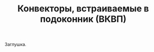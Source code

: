 ﻿---
title: Конвекторы, встраиваемые в подоконник (ВКВП)
description: Заглушка раздела. Материалы появятся позже.
---

Заглушка.
